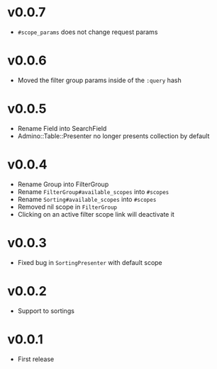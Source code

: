 # v0.0.7

* `#scope_params` does not change request params

# v0.0.6

* Moved the filter group params inside of the `:query` hash

# v0.0.5

* Rename Field into SearchField
* Admino::Table::Presenter no longer presents collection by default

# v0.0.4

* Rename Group into FilterGroup
* Rename `FilterGroup#available_scopes` into `#scopes`
* Rename `Sorting#available_scopes` into `#scopes`
* Removed nil scope in `FilterGroup`
* Clicking on an active filter scope link will deactivate it

# v0.0.3

* Fixed bug in `SortingPresenter` with default scope

# v0.0.2

* Support to sortings

# v0.0.1

* First release

